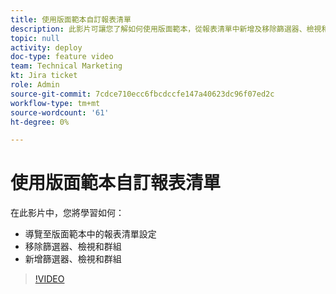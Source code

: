 ```yaml
---
title: 使用版面範本自訂報表清單
description: 此影片可讓您了解如何使用版面範本，從報表清單中新增及移除篩選器、檢視和群組。
topic: null
activity: deploy
doc-type: feature video
team: Technical Marketing
kt: Jira ticket
role: Admin
source-git-commit: 7cdce710ecc6fbcdccfe147a40623dc96f07ed2c
workflow-type: tm+mt
source-wordcount: '61'
ht-degree: 0%

---
```


# 使用版面範本自訂報表清單

在此影片中，您將學習如何：

* 導覽至版面範本中的報表清單設定
* 移除篩選器、檢視和群組
* 新增篩選器、檢視和群組

>[!VIDEO](https://video.tv.adobe.com/v/335079/?quality=12)
